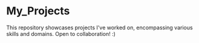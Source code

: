 # My_Projects
This repository showcases projects I've worked on, encompassing various skills and domains. Open to collaboration! :)

